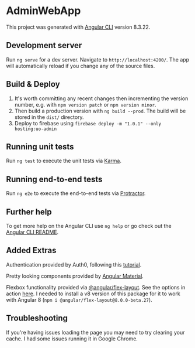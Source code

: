 # AdminWebApp

This project was generated with [Angular CLI](https://github.com/angular/angular-cli) version 8.3.22.

## Development server

Run `ng serve` for a dev server. Navigate to `http://localhost:4200/`. The app will automatically reload if you change any of the source files.

## Build & Deploy

1. It's worth committing any recent changes then incrementing the version number, e.g. with `npm version patch` or `npm version minor`.
2. Then build a production version with `ng build --prod`. The build will be stored in the `dist/` directory.
3. Deploy to firebase using `firebase deploy -m "1.0.1" --only hosting:uo-admin`

## Running unit tests

Run `ng test` to execute the unit tests via [Karma](https://karma-runner.github.io).

## Running end-to-end tests

Run `ng e2e` to execute the end-to-end tests via [Protractor](http://www.protractortest.org/).

## Further help

To get more help on the Angular CLI use `ng help` or go check out the [Angular CLI README](https://github.com/angular/angular-cli/blob/master/README.md).

## Added Extras

Authentication provided by Auth0, following this [tutorial](https://auth0.com/docs/quickstart/spa/angular2/01-login).

Pretty looking components provided by [Angular Material](https://material.angular.io/).

Flexbox functionality provided via [@angular/flex-layout](https://github.com/angular/flex-layout). See the options in action [here](https://tburleson-layouts-demos.firebaseapp.com/#/docs). I needed to install a v8 version of this package for it to work with Angular 8 (`npm i @angular/flex-layout@8.0.0-beta.27`).


## Troubleshooting

If you're having issues loading the page you may need to try clearing your cache. I had some issues running it in Google Chrome. 







